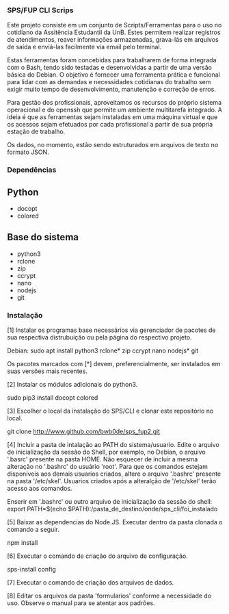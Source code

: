 ### SPS/FUP CLI Scrips ###

Este projeto consiste em um conjunto de Scripts/Ferramentas para o uso no cotidiano da Assitência Estudantil da UnB. Estes permitem realizar registros de atendimentos, reaver informações armazenadas, grava-lás em arquivos de saída e enviá-las facilmente via email pelo terminal.

Estas ferramentas foram concebidas para trabalharem de forma integrada com o Bash, tendo sido testadas e desenvolvidas a partir de uma versão básica do Debian. O objetivo é fornecer uma ferramenta prática e funcional para lidar com as demandas e necessidades cotidianas do trabalho sem exigir muito tempo de desenvolvimento, manutenção e correção de erros.

Para gestão dos profissionais, aproveitamos os recursos do próprio sistema operacional e do openssh que permite um ambiente multitarefa integrado. A ideia é que as ferramentas sejam instaladas em uma máquina virtual e que os acessos sejam efetuados por cada profissional a partir de sua própria estação de trabalho.

Os dados, no momento, estão sendo estruturados em arquivos de texto no formato JSON.

### Dependências ###

## Python ##

- docopt
- colored

## Base do sistema ##

- python3
- rclone
- zip
- ccrypt
- nano
- nodejs
- git

### Instalação ###

[1] Instalar os programas base necessários via gerenciador de pacotes de sua respectiva distrubuição ou pela página do respectivo projeto.

Debian:
sudo apt install python3 rclone* zip ccrypt nano nodejs* git

Os pacotes marcados com [*] devem, preferencialmente, ser instalados em suas versões mais recentes.

[2] Instalar os módulos adicionais do python3.

sudo pip3 install docopt colored

[3] Escolher o local da instalação do SPS/CLI e clonar este repositório no local.

git clone http://www.github.com/bwb0de/sps_fup2.git

[4] Incluir a pasta de intalação ao PATH do sistema/usuario. Edite o arquivo de inicialização da sessão do Shell, por exemplo, no Debian, o arquivo '.basrc' presente na pasta HOME. Não esquecer de incluir a mesma alteração no '.bashrc' do usuário 'root'. Para que os comandos estejam disponíveis aos demais usuarios criados, altere o arquivo '.bashrc' presente na pasta '/etc/skel'. Usuarios criados após a alteralção de '/etc/skel' terão acesso aos comandos.

Enserir em '.bashrc' ou outro arquivo de inicialização da sessão do shell:
export PATH=$(echo $PATH):/pasta_de_destino/onde/sps_cli/foi_instalado

[5] Baixar as dependencias do Node.JS. Executar dentro da pasta clonada o comando a seguir.

npm install

[6] Executar o comando de criação do arquivo de configuração.

sps-install config

[7] Executar o comando de criação dos arquivos de dados.

[8] Editar os arquivos da pasta 'formularios' conforme a necessidade do uso. Observe o manual para se atentar aos padrões.